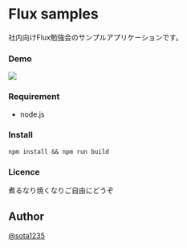 Flux samples
====

社内向けFlux勉強会のサンプルアプリケーションです。

### Demo

![](https://i.gyazo.com/cb84a589baaec952b9f8e3e59fc2eaee.gif)

### Requirement

- node.js

### Install

`npm install && npm run build`

### Licence

煮るなり焼くなりご自由にどうぞ

## Author

[@sota1235](https://github.com/sota1235)
